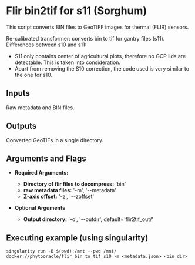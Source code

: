 # Flir bin2tif for s11 (Sorghum)

This script converts BIN files to GeoTIFF images for thermal (FLIR) sensors.

Re-calibrated transformer: converts bin to tif for gantry files (s11).
Differences between s10 and s11:
- S11 only contains center of agricultural plots, therefore no GCP lids are detectable. This is taken into consideration.
- Apart from removing the S10 correction, the code used is very similar to the one for s10.

## Inputs

Raw metadata and BIN files.

## Outputs

Converted GeoTIFs in a single directory.

## Arguments and Flags
- **Required Arguments:** 
    - **Directory of flir files to decompress:** 'bin'
    - **raw metadata files:** '-m', '--metadata'
    - **Z-axis offset:** '-z', '--zoffset'

- **Optional Arguments**
    - **Output directory:** '-o', '--outdir', default='flir2tif_out/'
                                        
## Executing example (using singularity)
`singularity run -B $(pwd):/mnt --pwd /mnt/ docker://phytooracle/flir_bin_to_tif_s10 -m <metadata.json> <bin_dir>`

